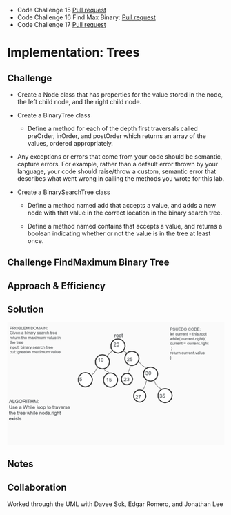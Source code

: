 - Code Challenge 15 [Pull request](https://github.com/Chris-Bortel/data-structures-and-algorithms/pull/47)
- Code Challenge 16 Find Max Binary: [Pull request](https://github.com/Chris-Bortel/data-structures-and-algorithms/pull/49)
- Code Challenge 17 [Pull request](https://github.com/Chris-Bortel/data-structures-and-algorithms/pull/48)

# Implementation: Trees

<!-- Short summary or background information -->

## Challenge

<!-- Description of the challenge -->

- Create a Node class that has properties for the value stored in the node, the left child node, and the right child node.

- Create a BinaryTree class

  - Define a method for each of the depth first traversals called preOrder, inOrder, and postOrder which returns an array of the values, ordered appropriately.

- Any exceptions or errors that come from your code should be semantic, capture errors. For example, rather than a default error thrown by your language, your code should raise/throw a custom, semantic error that describes what went wrong in calling the methods you wrote for this lab.

- Create a BinarySearchTree class

  - Define a method named add that accepts a value, and adds a new node with that value in the correct location in the binary search tree.

  - Define a method named contains that accepts a value, and returns a boolean indicating whether or not the value is in the tree at least once.

## Challenge FindMaximum Binary Tree

## Approach & Efficiency

<!-- What approach did you take? Why? What is the Big O space/time for this approach? -->

## Solution

<!-- Embedded whiteboard image -->

![find-max-binary](./find-maximum-binary-tree-uml.png)

## Notes

## Collaboration

Worked through the UML with Davee Sok, Edgar Romero, and Jonathan Lee
